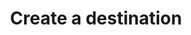 ---
# -------------------------- #
#      ENDPOINT DETAILS      #
# -------------------------- #

product-type: "connect"
content-type: "api-endpoint"
endpoint: "destinations"
key: "create-a-destination"
version: "4"


# -------------------------- #
#       METHOD DETAILS       #
# -------------------------- #

title: "Create a destination"
method: "post"
short-url: |
  /v{{ endpoint.version }}{{ object.endpoint-url }}
full-url: |
  {{ api.base-url }}{{ endpoint.short-url | flatify }}
short: "{{ api.core-objects.destinations.create.short }}"
description: "{{ api.core-objects.destinations.create.description | flatify }}"


# -------------------------- #
#       METHOD ARGUMENTS     #
# -------------------------- #

arguments:
  - name: "type"
    required: true
    type: "string"
    description: "{{ connect.common.attributes.destination-type | flatify }}"

  - name: "properties"
    required: true
    type: "object"
    description: "A [Destination Form Properties object]({{ api.form-properties.destination-forms.section }}) corresponding to the value of `type`."


# -------------------------- #
#           RETURNS          #
# -------------------------- #

returns: |
  If successful, the API will return a status of `200 OK` and a [Destination object]({{ api.core-objects.destinations.object }}) with a `report_card` property.

  The `report_card` property contains the [Destination Report Card object]({{ api.data-structures.report-cards.destination.section }}) for the destination's configuration status.


# ------------------------------ #
#   EXAMPLE REQUEST & RESPONSES  #
# ------------------------------ #

examples:
  - type: "Request"
    language: "json"
    subexamples:
      - type: "Create a PostgreSQL destination"
        code: |
          curl -X {{ endpoint.method | upcase }} {{ endpoint.full-url | flatify | strip_newlines }}
               -H "Authorization: Bearer <ACCESS_TOKEN>" 
               -H "Content-Type: application/json"
               -d "{
                    "type":"postgres",
                    "properties": {
                      "host":"<HOST>",
                      "port":5432,
                      "username":"<USERNAME>",
                      "database":"<DATABASE>",
                      "password":"<PASSWORD>",
                      "ssl":false
                      }
                   }"


  - type: "Response"
    language: "json"
    subexamples:
      - type: "PostgreSQL destination response"
        code: |
          {
            "properties": {
              "database": "<DATABASE>",
              "host": "<HOST>",
              "port": "5432",
              "username": "<USERNAME>"
            },
            "updated_at": "2019-01-09T22:16:23Z",
            "check_job_name": null,
            "name": "Default Warehouse",
            "type": "postgres",
            "deleted_at": null,
            "system_paused_at": null,
            "stitch_client_id": <CLIENT_ID>,
            "paused_at": null,
            "id": <DESTINATION_ID>,
            "created_at": "2019-01-09T22:16:23Z",
            "report_card": {
              "type": "postgres",
              "current_step": 1,
              "steps": [
                {
                  "type": "form",
                  "properties": [
                    {
                      "name": "database",
                      "is_required": true,
                      "provided": true,
                      "is_credential": false,
                      "system_provided": false,
                      "json_schema": {
                        "type": "string"
                      }
                    },
                    {
                      "name": "encryption_host",
                      "is_required": false,
                      "provided": false,
                      "is_credential": false,
                      "system_provided": false,
                      "json_schema": {
                        "anyOf": [
                          {
                            "type": "string",
                            "format": "ipv4"
                          },
                          {
                            "type": "string",
                            "format": "ipv6"
                          },
                          {
                            "type": "string",
                            "format": "hostname"
                          }
                        ]
                      }
                    },
                    {
                      "name": "encryption_port",
                      "is_required": false,
                      "provided": false,
                      "is_credential": false,
                      "system_provided": false,
                      "json_schema": {
                        "type": "string",
                        "pattern": "^\\d+$"
                      }
                    },
                    {
                      "name": "encryption_type",
                      "is_required": true,
                      "provided": false,
                      "is_credential": false,
                      "system_provided": false,
                      "json_schema": {
                        "type": "string",
                        "pattern": "^(ssh|none)$"
                      }
                    },
                    {
                      "name": "encryption_username",
                      "is_required": false,
                      "provided": false,
                      "is_credential": false,
                      "system_provided": false,
                      "json_schema": {
                        "type": "string"
                      }
                    },
                    {
                      "name": "host",
                      "is_required": true,
                      "provided": true,
                      "is_credential": false,
                      "system_provided": false,
                      "json_schema": {
                        "anyOf": [
                          {
                            "type": "string",
                            "format": "ipv4"
                          },
                          {
                            "type": "string",
                            "format": "ipv6"
                          },
                          {
                            "type": "string",
                            "format": "hostname"
                          }
                        ]
                      }
                    },
                    {
                      "name": "password",
                      "is_required": true,
                      "provided": true,
                      "is_credential": true,
                      "system_provided": false,
                      "json_schema": {
                        "type": "string"
                      }
                    },
                    {
                      "name": "port",
                      "is_required": true,
                      "provided": true,
                      "is_credential": false,
                      "system_provided": false,
                      "json_schema": {
                        "type": "string",
                        "pattern": "^\\d+$"
                      }
                    },
                    {
                      "name": "ssl",
                      "is_required": true,
                      "provided": false,
                      "is_credential": false,
                      "system_provided": false,
                      "json_schema": {
                        "type": "boolean"
                      }
                    },
                    {
                      "name": "sslrootcert",
                      "is_required": false,
                      "provided": false,
                      "is_credential": false,
                      "system_provided": false,
                      "json_schema": {
                        "type": "string"
                      }
                    },
                    {
                      "name": "username",
                      "is_required": true,
                      "provided": true,
                      "is_credential": false,
                      "system_provided": false,
                      "json_schema": {
                        "type": "string"
                      }
                    }
                  ]
                },
                {
                  "type": "fully_configured",
                  "properties": []
                }
              ]
            }
          }
  - type: "Errors"
---
